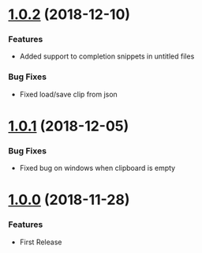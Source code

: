 # [1.0.2](https://github.com/edgardmessias/vscode.clipboard-manager/releases/tag/v1.0.2) (2018-12-10)

### Features

- Added support to completion snippets in untitled files

### Bug Fixes

- Fixed load/save clip from json

# [1.0.1](https://github.com/edgardmessias/vscode.clipboard-manager/releases/tag/v1.0.1) (2018-12-05)

### Bug Fixes

- Fixed bug on windows when clipboard is empty

# [1.0.0](https://github.com/edgardmessias/vscode.clipboard-manager/releases/tag/v1.0.0) (2018-11-28)

### Features

- First Release